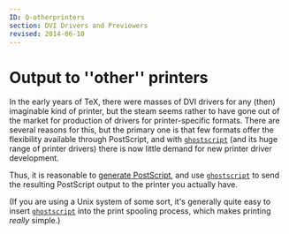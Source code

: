 ```yaml
---
ID: Q-otherprinters
section: DVI Drivers and Previewers
revised: 2014-06-10
---
```

# Output to ''other'' printers

In the early years of TeX, there were masses of DVI drivers
for any (then) imaginable kind of printer, but the steam seems rather
to have gone out of the market for production of drivers for
printer-specific formats.  There are several reasons for this, but the
primary one is that few formats offer the flexibility available
through PostScript, and with
[`ghostscript`](http://www.ghostscript.com/) (and its
huge range of printer drivers) there is now little demand for new
printer driver development.

Thus, it is reasonable to [generate PostScript](FAQ-dvips.md), and
use [`ghostscript`](http://www.ghostscript.com/) to send
the resulting PostScript output to the printer you actually have.

(If you are using a Unix system of some sort, it's generally quite
easy to insert
[`ghostscript`](http://www.ghostscript.com/) into the
print spooling process, which makes printing _really_ simple.)

